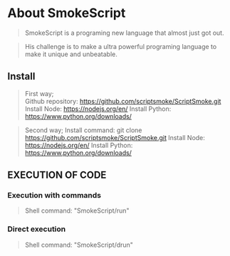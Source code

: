 # About SmokeScript

> SmokeScript is a programing new language that almost just got out.

> His challenge is to make a ultra powerful programing language to make it unique and unbeatable.

## Install

> First way;  
> Github repository: https://github.com/scriptsmoke/ScriptSmoke.git
> Install Node: https://nodejs.org/en/
> Install Python: https://www.python.org/downloads/

> Second way;
> Install command: git clone https://github.com/scriptsmoke/ScriptSmoke.git
> Install Node: https://nodejs.org/en/
> Install Python: https://www.python.org/downloads/

## EXECUTION OF CODE

### Execution with commands
> Shell command: "SmokeScript/run"

### Direct execution
> Shell command: "SmokeScript/drun"